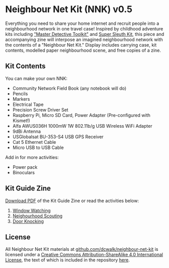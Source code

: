 # Neighbour Net Kit (NNK) v0.5

Everything you need to share your home internet and recruit people into a neighbourhood network in one travel case! Inspired by childhood adventure kits including ["Master Detective Toolkit"](http://thamesandkosmos.com/images/stories/virtuemart/product/630912_masterdetective_hi_rgb.jpg) and [Super Sleuth Kit](https://www.alexbrands.com/product/pretend-play/super-sleuth-kit-2/), this piece and accompanying zine will interpose an imagined neighbourhood network with the contents of a "Neighbour Net Kit." Display includes carrying case, kit contents, modelled paper neighbourhood scene, and free copies of a zine.

## Kit Contents

You can make your own NNK:

- Community Network Field Book (any notebook will do)
- Pencils
- Markers
- Electrical Tape
- Precision Screw Driver Set
- Raspberry Pi, Micro SD Card, Power Adapter (Pre-configured with Kismet!)
- Alfa AWUS036H 1000mW 1W 802.11b/g USB Wireless WiFi Adapter
- 9dBi Antenna
- USGlobalsat BU-353-S4 USB GPS Receiver
- Cat 5 Ethernet Cable
- Micro USB to USB Cable

Add in for more activities:
- Power pack
- Binoculars

## Kit Guide Zine

[Download PDF]() of the Kit Guide Zine or read the activities below:

1. [Window Watching](./activities/window-watching.md)
1. [Neighourhood Scouting](./activities/neighbourhood-scouting.md)
1. [Door Knocking](./activities/door-knocking.md)

## License

All <span xmlns:dct="http://purl.org/dc/terms/" property="dct:title">Neighbour Net Kit</span> materials at <a xmlns:cc="http://creativecommons.org/ns#" href="https://github.com/dcwalk/neighbour-net-kit" property="cc:attributionName" rel="cc:attributionURL">github.com/dcwalk/neighbour-net-kit</a> is licensed under a <a rel="license" href="http://creativecommons.org/licenses/by-sa/4.0/">Creative Commons Attribution-ShareAlike 4.0 International License</a>, the text of which is included in the repository [here](./LICENSE).
